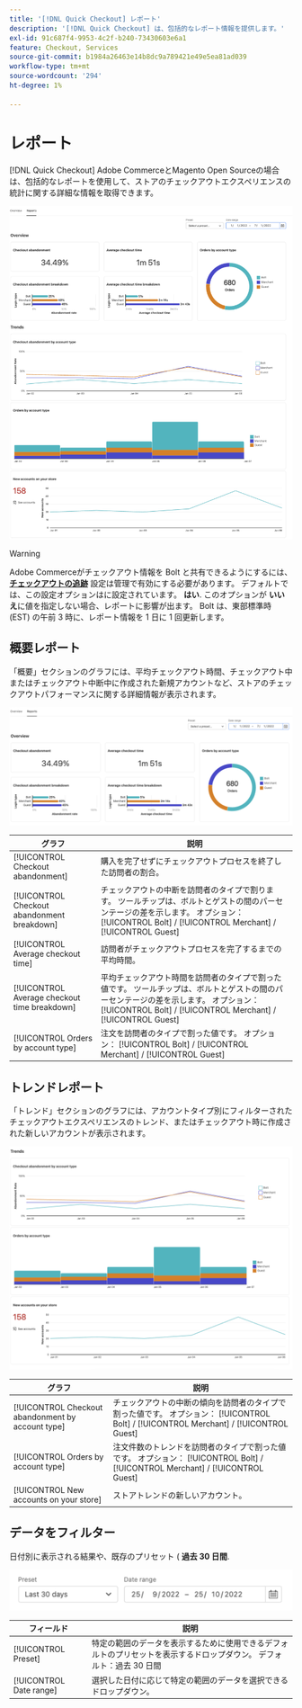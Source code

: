 ```yaml
---
title: '[!DNL Quick Checkout] レポート'
description: '[!DNL Quick Checkout] は、包括的なレポート情報を提供します。'
exl-id: 91c687f4-9953-4c2f-b240-73430603e6a1
feature: Checkout, Services
source-git-commit: b1984a26463e14b8dc9a789421e49e5ea81ad039
workflow-type: tm+mt
source-wordcount: '294'
ht-degree: 1%

---
```


# レポート

[!DNL Quick Checkout] Adobe CommerceとMagento Open Sourceの場合は、包括的なレポートを使用して、ストアのチェックアウトエクスペリエンスの統計に関する詳細な情報を取得できます。

![レポート表示](assets/reports-view-big-checkout.png)

>[!WARNING]
>
> Adobe Commerceがチェックアウト情報を Bolt と共有できるようにするには、 [**チェックアウトの追跡**](../quick-checkout/settings-quick-checkout.md)  設定は管理で有効にする必要があります。 デフォルトでは、この設定オプションはに設定されています。 **はい**. このオプションが **いいえ**&#x200B;に値を指定しない場合、レポートに影響が出ます。 Bolt は、東部標準時 (EST) の午前 3 時に、レポート情報を 1 日に 1 回更新します。

## 概要レポート

「概要」セクションのグラフには、平均チェックアウト時間、チェックアウト中またはチェックアウト中断中に作成された新規アカウントなど、ストアのチェックアウトパフォーマンスに関する詳細情報が表示されます。

![レポートの概要](assets/overview-report-checkout.png)

| グラフ | 説明 |
|---|---|
| [!UICONTROL Checkout abandonment] | 購入を完了せずにチェックアウトプロセスを終了した訪問者の割合。 |
| [!UICONTROL Checkout abandonment breakdown] | チェックアウトの中断を訪問者のタイプで割ります。 ツールチップは、ボルトとゲストの間のパーセンテージの差を示します。 オプション： [!UICONTROL Bolt] / [!UICONTROL Merchant] / [!UICONTROL Guest] |
| [!UICONTROL Average checkout time] | 訪問者がチェックアウトプロセスを完了するまでの平均時間。 |
| [!UICONTROL Average checkout time breakdown] | 平均チェックアウト時間を訪問者のタイプで割った値です。 ツールチップは、ボルトとゲストの間のパーセンテージの差を示します。 オプション： [!UICONTROL Bolt] / [!UICONTROL Merchant] / [!UICONTROL Guest] |
| [!UICONTROL Orders by account type] | 注文を訪問者のタイプで割った値です。 オプション： [!UICONTROL Bolt] / [!UICONTROL Merchant] / [!UICONTROL Guest] |

## トレンドレポート

「トレンド」セクションのグラフには、アカウントタイプ別にフィルターされたチェックアウトエクスペリエンスのトレンド、またはチェックアウト時に作成された新しいアカウントが表示されます。

![レポートのトレンド](assets/trends-report-checkout.png)

| グラフ | 説明 |
|---|---|
| [!UICONTROL Checkout abandonment by account type] | チェックアウトの中断の傾向を訪問者のタイプで割った値です。 オプション： [!UICONTROL Bolt] / [!UICONTROL Merchant] / [!UICONTROL Guest] |
| [!UICONTROL Orders by account type] | 注文件数のトレンドを訪問者のタイプで割った値です。 オプション： [!UICONTROL Bolt] / [!UICONTROL Merchant] / [!UICONTROL Guest] |
| [!UICONTROL New accounts on your store] | ストアトレンドの新しいアカウント。 |

## データをフィルター

日付別に表示される結果や、既存のプリセット ( **過去 30 日間**.

![フィルター表示](assets/filter-view.png)

| フィールド | 説明 |
|---|---|
| [!UICONTROL Preset] | 特定の範囲のデータを表示するために使用できるデフォルトのプリセットを表示するドロップダウン。 デフォルト：過去 30 日間 |
| [!UICONTROL Date range] | 選択した日付に応じて特定の範囲のデータを選択できるドロップダウン。 |
